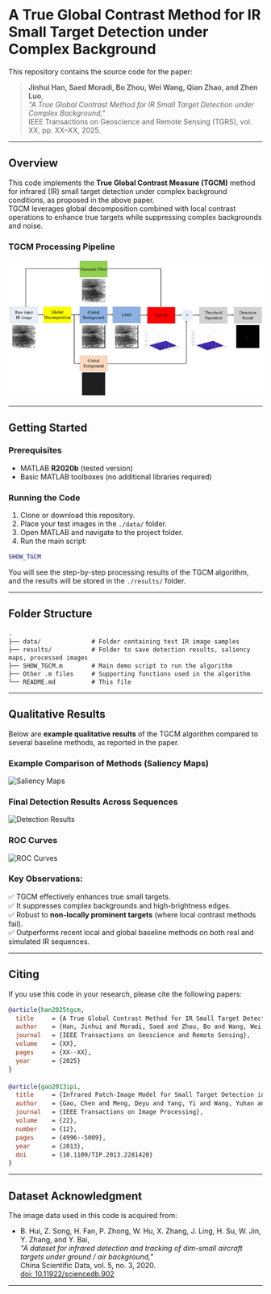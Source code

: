
# A True Global Contrast Method for IR Small Target Detection under Complex Background

This repository contains the source code for the paper:

> **Jinhui Han, Saed Moradi, Bo Zhou, Wei Wang, Qian Zhao, and Zhen Luo**,  
> *"A True Global Contrast Method for IR Small Target Detection under Complex Background,"*  
> IEEE Transactions on Geoscience and Remote Sensing (TGRS), vol. XX, pp. XX–XX, 2025.

---

## Overview

This code implements the **True Global Contrast Measure (TGCM)** method for infrared (IR) small target detection under complex background conditions, as proposed in the above paper.  
TGCM leverages global decomposition combined with local contrast operations to enhance true targets while suppressing complex backgrounds and noise.

### TGCM Processing Pipeline

![TGCM Pipeline](./assets/pipeline.png)


---

## Getting Started

### Prerequisites

- MATLAB **R2020b** (tested version)
- Basic MATLAB toolboxes (no additional libraries required)

### Running the Code

1. Clone or download this repository.
2. Place your test images in the `./data/` folder.
3. Open MATLAB and navigate to the project folder.
4. Run the main script:

```matlab
SHOW_TGCM
```

You will see the step-by-step processing results of the TGCM algorithm, and the results will be stored in the `./results/` folder.

---

## Folder Structure

```
.
├── data/              # Folder containing test IR image samples
├── results/           # Folder to save detection results, saliency maps, processed images
├── SHOW_TGCM.m        # Main demo script to run the algorithm
├── Other .m files     # Supporting functions used in the algorithm
└── README.md          # This file
```

---

## Qualitative Results

Below are **example qualitative results** of the TGCM algorithm compared to several baseline methods, as reported in the paper.


### Example Comparison of Methods (Saliency Maps)

![Saliency Maps](./assets/saliencymaps.png)

### Final Detection Results Across Sequences

![Detection Results](https://via.placeholder.com/800x400?text=Insert+Detection+Results+Comparison+Here)

### ROC Curves

![ROC Curves](https://via.placeholder.com/800x400?text=Insert+ROC+Curves+Here)

### Key Observations:

✅ TGCM effectively enhances true small targets.  
✅ It suppresses complex backgrounds and high-brightness edges.  
✅ Robust to **non-locally prominent targets** (where local contrast methods fail).  
✅ Outperforms recent local and global baseline methods on both real and simulated IR sequences.  

---

## Citing

If you use this code in your research, please cite the following papers:

```bibtex
@article{han2025tgcm,
  title     = {A True Global Contrast Method for IR Small Target Detection under Complex Background},
  author    = {Han, Jinhui and Moradi, Saed and Zhou, Bo and Wang, Wei and Zhao, Qian and Luo, Zhen},
  journal   = {IEEE Transactions on Geoscience and Remote Sensing},
  volume    = {XX},
  pages     = {XX--XX},
  year      = {2025}
}

@article{gao2013ipi,
  title     = {Infrared Patch-Image Model for Small Target Detection in a Single Image},
  author    = {Gao, Chen and Meng, Deyu and Yang, Yi and Wang, Yuhan and Zhou, Xiaoqiang and Hauptmann, Alexander G.},
  journal   = {IEEE Transactions on Image Processing},
  volume    = {22},
  number    = {12},
  pages     = {4996--5009},
  year      = {2013},
  doi       = {10.1109/TIP.2013.2281420}
}
```

---

## Dataset Acknowledgment

The image data used in this code is acquired from:

- B. Hui, Z. Song, H. Fan, P. Zhong, W. Hu, X. Zhang, J. Ling, H. Su, W. Jin, Y. Zhang, and Y. Bai,  
  *"A dataset for infrared detection and tracking of dim-small aircraft targets under ground / air background,"*  
  China Scientific Data, vol. 5, no. 3, 2020.  
  [doi: 10.11922/sciencedb.902](https://doi.org/10.11922/sciencedb.902)

---

